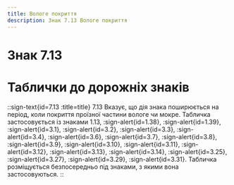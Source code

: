```yaml
---
title: Вологе покриття
description: Знак 7.13 Вологе покриття
---
```

# Знак 7.13
# Таблички до дорожніх знаків
::sign-text{id=7.13 :title=title}
7.13 Вказує, що дія знака поширюється на період, коли покриття проїзної частини вологе чи мокре.
Табличка застосовується із знаками 1.13, :sign-alert{id=1.38}, :sign-alert{id=1.39}, :sign-alert{id=3.1}, :sign-alert{id=3.2}, :sign-alert{id=3.3}, :sign-alert{id=3.4}, :sign-alert{id=3.6}, :sign-alert{id=3.7}, :sign-alert{id=3.8}, :sign-alert{id=3.9}, :sign-alert{id=3.10}, :sign-alert{id=3.11}, :sign-alert{id=3.12}, :sign-alert{id=3.13}, :sign-alert{id=3.14}, :sign-alert{id=3.25}, :sign-alert{id=3.27}, :sign-alert{id=3.29}, :sign-alert{id=3.31}.
Табличка розміщується безпосередньо під знаками, з якими вона застосовуються.
::